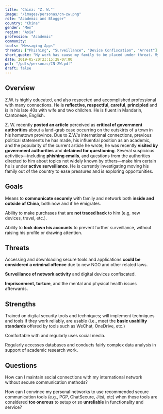 ```yaml
---
title: 'China: "Z. W."'
image: "/images/personas/cn-zw.png"
role: "Academic and Blogger"
country: "China"
gender: "Men"
region: "Asia"
profession: "Academic"
community:
tools: "Messaging Apps"
threats: ["Phishing", "Surveillance", "Device Confiscation", "Arrest"]
short_quote: "My work has cause my family to be placed under threat. My wife's professional and our social opportunities are restricted"
date: 2019-05-20T23:15:28-07:00
pdf: "/pdfs/personas/CN-ZW.pdf"
draft: false
---
```


## Overview

Z.W. is highly educated, and also respected and accomplished professional with many connections. He is **reflective, respectful, careful, principled** and is in his late 40s with wife and two children. He is fluent in Mandarin, Cantonese, English.

Z. W. recently **posted an article** perceived as **critical of government authorities** about a land-grab case occurring on the outskirts of a town in his hometown province. Due to Z.W.’s international connections, previous political statements he has made, his influential position as an academic, and the popularity of the current article he wrote, he was recently **visited by government authorities** and **detained for questioning**. Several suspicious activities—including **phishing emails**, and questions from the authorities directed to him about topics not widely known by others—make him certain he is under **active surveillance**. He is currently investigating moving his family out of the country to ease pressures and is exploring opportunities.


## Goals

Means to **communicate securely** with family and network both **inside and outside of China**, both now and if he emigrates.

Ability to make purchases that are **not traced back** to him (e.g, new devices, travel, etc.).

Ability to **lock down his accounts** to prevent further surveillance, without raising his profile or drawing attention.


## Threats

Accessing and downloading secure tools and applications **could be considered a criminal offence** due to new NGO and other related laws.

**Surveillance of network activity** and digital devices confiscated.

**Imprisonment, torture**, and the mental and physical health issues afterwards.


## Strengths

Trained on digital security tools and techniques; will implement techniques and tools if they work reliably, are usable (i.e., meet the **basic usability standards** offered by tools such as WeChat, OneDrive, etc.)

Comfortable with and regularly uses social media.

Regularly accesses databases and conducts fairly complex data analysis in support of academic research work.


## Questions

How can I maintain social connections with my international network without secure communication methods?

How can I convince my personal networks to use recommended secure communication tools (e.g., PGP, ChatSecure, Jitsi, etc) when these tools are considered **too onerous** to setup or so **unreliable** in functionality and service?
